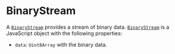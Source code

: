 # BinaryStream

A [`BinaryStream`] provides a stream of binary data. [`BinaryStream`] is a JavaScript object with the following properties:

- `data`: `Uint8Array` with the binary data.

[`BinaryStream`]: ../../model/BinaryStream.md